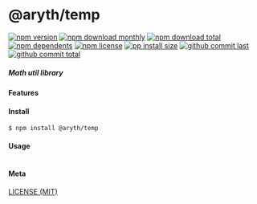 # @aryth/temp

[![npm version][badge-npm-version]][url-npm]
[![npm download monthly][badge-npm-download-monthly]][url-npm]
[![npm download total][badge-npm-download-total]][url-npm]
[![npm dependents][badge-npm-dependents]][url-github]
[![npm license][badge-npm-license]][url-npm]
[![pp install size][badge-pp-install-size]][url-pp]
[![github commit last][badge-github-last-commit]][url-github]
[![github commit total][badge-github-commit-count]][url-github]

[//]: <> (Shields)
[badge-npm-version]: https://flat.badgen.net/npm/v/@aryth/temp
[badge-npm-download-monthly]: https://flat.badgen.net/npm/dm/@aryth/temp
[badge-npm-download-total]:https://flat.badgen.net/npm/dt/@aryth/temp
[badge-npm-dependents]: https://flat.badgen.net/npm/dependents/@aryth/temp
[badge-npm-license]: https://flat.badgen.net/npm/license/@aryth/temp
[badge-pp-install-size]: https://flat.badgen.net/packagephobia/install/@aryth/temp
[badge-github-last-commit]: https://flat.badgen.net/github/last-commit/hoyeungw/vect
[badge-github-commit-count]: https://flat.badgen.net/github/commits/hoyeungw/vect

[//]: <> (Link)
[url-npm]: https://npmjs.org/package/@aryth/temp
[url-pp]: https://packagephobia.now.sh/result?p=@aryth/temp
[url-github]: https://github.com/hoyeungw/vect

##### Math util library

#### Features

#### Install
```console
$ npm install @aryth/temp
```

#### Usage
```js
```

#### Meta
[LICENSE (MIT)](LICENSE)
